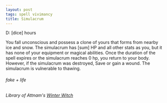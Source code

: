 ```yaml
---
layout: post
tags: spell vivimancy
title: Simulacrum
---
```

D: [dice] hours

You fall unconscious and possess a clone of yours that forms from nearby ice and snow. The simulacrum has [sum] HP and all other stats as you, but it has none of your equipment or magical abilities. Once the duration of the spell expires or the simulacrum reaches 0 hp, you return to your body. However, if the simulacrum was destroyed, Save or gain a wound. The simulacrum is vulnerable to thawing.
 
###### fake + life
###### Library of Attnam's [Winter Witch](https://attnam.blogspot.com/2018/07/class-winter-witch.html)
